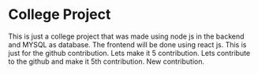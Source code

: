 # College Project

This is just a college project that was made using node js in the backend and MYSQL as database. The frontend will be done using react js.
This is just for the github contribution. Lets make it 5 contribution.
Lets contribute to the github and make it 5th contribution.
New contribution.
